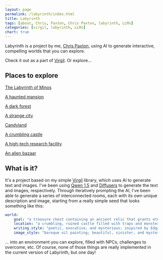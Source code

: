 ```yaml
---
layout: page
permalink: /labyrinth/index.html
title: Labyrinth
tags: [about, Chris, Paxton, Chris Paxton, labyrinth, LLMs]
categories: [virgil, labyrinth, LLMs]
chart: true
---
```


Labyrinth is a project by me, [Chris Paxton](https://cpaxton.github.io/), using AI to generate interactive, compelling worlds that you can explore.

Check it out as a part of [Virgil](https://github.com/cpaxton/virgil). Or explore...

## Places to explore

[The Labyrinth of Minos](minos/index.html)

[A haunted mansion](haunted_mansion/index.html)

[A dark forest](dark_forest/index.html)

[A strange city](strange_city/index.html)

[Candyland](candyland/index.html)

[A crumbling castle](crumbling_castle/index.html)

[A high-tech research facility](research_facility/index.html)

[An alien bazaar](alien_bazaar/index.html)

## What is it?

It's a project based on my simple [Virgil](https://github.com/cpaxton/virgil) library, which uses AI to generate text and images. I've been using [Qwen 1.5](https://huggingface.co/collections/Qwen/qwen15-65c0a2f577b1ecb76d786524) and [Diffusers](https://huggingface.co/docs/diffusers/en/index) to generate the text and images, respectively. Through iteratively prompting the AI, I've been able to generate a series of interconnected rooms, each with its own unique description and image, starting from a really simple seed that looks something like this:

```yaml
world:
    goal: "a treasure chest containing an ancient relic that grants eternal youth"
    location: "a crumbling, ruined castle filled with traps and monsters"
    writing_style: "poetic, evocative, and mysterious; inspired by Edgar Allan Poe."
    image_style: "baroque oil painting; beautiful, sinister, and mysterious. high-quality painting."
```

... into an environment you can explore, filled with NPCs, challenges to overcome, etc. Of course, none of those things are really implemented in the current version of Labyrinth, but one day!


